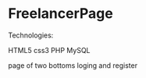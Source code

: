 # FreelancerPage
 Technologies:
 
 HTML5
 css3
 PHP
 MySQL
 
 page of two bottoms loging and register

